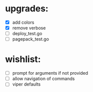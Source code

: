 # upgrades:
- [x] add colors
- [x] remove verbose
- [ ] deploy_test.go
- [ ] pagepack_test.go

# wishlist:
- [ ] prompt for arguments if not provided
- [ ] allow navigation of commands
- [ ] viper defaults